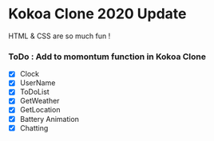 # Kokoa Clone 2020 Update

HTML & CSS are so much fun !

### ToDo : Add to momontum function in Kokoa Clone

- [x] Clock
- [x] UserName
- [x] ToDoList
- [x] GetWeather
- [x] GetLocation
- [x] Battery Animation
- [x] Chatting
